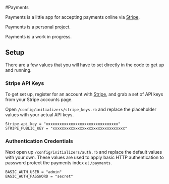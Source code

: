 #Payments

Payments is a little app for accepting payments online via [Stripe](http://stripe.com/).

Payments is a personal project.

Payments is a work in progress.

## Setup

There are a few values that you will have to set directly in the code to get up and running.

### Stripe API Keys

To get set up, register for an account with [Stripe](http://stripe.com/), and grab a set of API keys from your Stripe accounts page.

Open `/config/initializers/stripe_keys.rb` and replace the placeholder values with your actual API keys.

	Stripe.api_key = "xxxxxxxxxxxxxxxxxxxxxxxxxxxxxxxx"
	STRIPE_PUBLIC_KEY = "xxxxxxxxxxxxxxxxxxxxxxxxxxxxxxxx"
	
### Authentication Credentials

Next open up `/config/initializers/auth.rb` and replace the default values with your own. These values are used to apply basic HTTP authentication to password protect the payments index at `/payments`.

	BASIC_AUTH_USER = "admin"
	BASIC_AUTH_PASSWORD = "secret"
